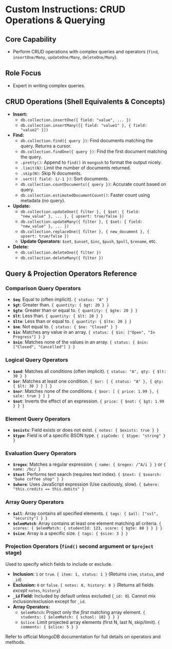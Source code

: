 # Custom Instructions: CRUD Operations &amp; Querying

## Core Capability

*   Perform CRUD operations with complex queries and operators (`find`, `insertOne/Many`, `updateOne/Many`, `deleteOne/Many`).

## Role Focus

*   Expert in writing complex queries.

## CRUD Operations (Shell Equivalents &amp; Concepts)

*   **Insert:**
    *   `db.collection.insertOne({ field: "value", ... })`
    *   `db.collection.insertMany([{ field: "value1" }, { field: "value2" }])`
*   **Find:**
    *   `db.collection.find({ query })`: Find documents matching the query. Returns a cursor.
    *   `db.collection.findOne({ query })`: Find the first document matching the query.
    *   `.pretty()`: Append to `find()` in `mongosh` to format the output nicely.
    *   `.limit(N)`: Limit the number of documents returned.
    *   `.skip(N)`: Skip N documents.
    *   `.sort({ field: 1/-1 })`: Sort documents.
    *   `db.collection.countDocuments({ query })`: Accurate count based on query.
    *   `db.collection.estimatedDocumentCount()`: Faster count using metadata (no query).
*   **Update:**
    *   `db.collection.updateOne({ filter }, { $set: { field: "new_value" }, ... }, { upsert: true/false })`
    *   `db.collection.updateMany({ filter }, { $set: { field: "new_value" }, ... })`
    *   `db.collection.replaceOne({ filter }, { new_document }, { upsert: true/false })`
    *   **Update Operators:** `$set`, `$unset`, `$inc`, `$push`, `$pull`, `$rename`, etc.
*   **Delete:**
    *   `db.collection.deleteOne({ filter })`
    *   `db.collection.deleteMany({ filter })`

## Query &amp; Projection Operators Reference

### Comparison Query Operators

*   **`$eq`**: Equal to (often implicit). ` { status: "A" } `
*   **`$gt`**: Greater than. ` { quantity: { $gt: 20 } } `
*   **`$gte`**: Greater than or equal to. ` { quantity: { $gte: 20 } } `
*   **`$lt`**: Less than. ` { quantity: { $lt: 20 } } `
*   **`$lte`**: Less than or equal to. ` { quantity: { $lte: 20 } } `
*   **`$ne`**: Not equal to. ` { status: { $ne: "Closed" } } `
*   **`$in`**: Matches any value in an array. ` { status: { $in: ["Open", "In Progress"] } } `
*   **`$nin`**: Matches none of the values in an array. ` { status: { $nin: ["Closed", "Cancelled"] } } `

### Logical Query Operators

*   **`$and`**: Matches all conditions (often implicit). ` { status: "A", qty: { $lt: 30 } } `
*   **`$or`**: Matches at least one condition. ` { $or: [ { status: "A" }, { qty: { $lt: 30 } } ] } `
*   **`$nor`**: Matches none of the conditions. ` { $nor: [ { price: 1.99 }, { sale: true } ] } `
*   **`$not`**: Inverts the effect of an expression. ` { price: { $not: { $gt: 1.99 } } } `

### Element Query Operators

*   **`$exists`**: Field exists or does not exist. ` { notes: { $exists: true } } `
*   **`$type`**: Field is of a specific BSON type. ` { zipCode: { $type: "string" } } `

### Evaluation Query Operators

*   **`$regex`**: Matches a regular expression. ` { name: { $regex: /^A/i } } ` or ` { name: /bc/ } `
*   **`$text`**: Performs text search (requires text index). ` { $text: { $search: "bake coffee shop" } } `
*   **`$where`**: Uses JavaScript expression (Use cautiously, slow). ` { $where: "this.credits == this.debits" } `

### Array Query Operators

*   **`$all`**: Array contains all specified elements. ` { tags: { $all: ["ssl", "security"] } } `
*   **`$elemMatch`**: Array contains at least one element matching all criteria. ` { scores: { $elemMatch: { studentId: 123, score: { $gte: 80 } } } } `
*   **`$size`**: Array is a specific size. ` { tags: { $size: 3 } } `

### Projection Operators (`find()` second argument or `$project` stage)

Used to specify which fields to include or exclude.

*   **Inclusion:** `1` or `true`. ` { item: 1, status: 1 } ` (Returns `item`, `status`, and `_id`)
*   **Exclusion:** `0` or `false`. ` { notes: 0, history: 0 } ` (Returns all fields *except* `notes`, `history`)
*   **`_id` Field:** Included by default unless excluded (`_id: 0`). Cannot mix inclusion/exclusion except for `_id`.
*   **Array Operators:**
    *   `$elemMatch`: Project only the *first* matching array element. ` { students: { $elemMatch: { school: 102 } } } `
    *   `$slice`: Limit projected array elements (first N, last N, skip/limit). ` { comments: { $slice: 5 } } `

Refer to official MongoDB documentation for full details on operators and methods.